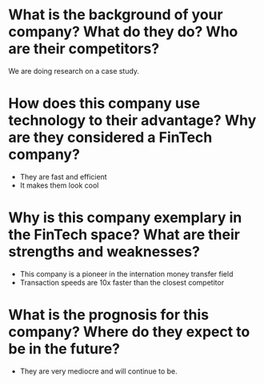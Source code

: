 # What is the background of your company? What do they do? Who are their competitors?
We are doing research on a case study.

# How does this company use technology to their advantage? Why are they considered a FinTech company?

* They are fast and efficient
* It makes them look cool

# Why is this company exemplary in the FinTech space? What are their strengths and weaknesses?

* This company is a pioneer in the internation money transfer field
* Transaction speeds are 10x faster than the closest competitor

# What is the prognosis for this company? Where do they expect to be in the future?

* They are very mediocre and will continue to be. 